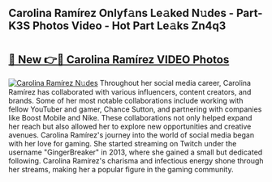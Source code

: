 ## Carolina Ramírez Onlyf𝚊ns Le𝚊ked N𝚞des - Part-K3S Photos Video - Hot Part Le𝚊ks Zn4q3

# <h2><a href="http://ab33461.deff.icu/?id=Carolina+Ram%c3%adrez">🔗 New 👉🔴 Carolina Ramírez VIDEO Photos</a></h2>

[![Carolina Ramírez N𝚞des](https://i.imgur.com/rIISA9y.gif)](http://ab33461.deff.icu/?id=Carolina+Ram%c3%adrez)
Throughout her social media career, Carolina Ramírez has collaborated with various influencers, content creators, and brands. Some of her most notable collaborations include working with fellow YouTuber and gamer, Chance Sutton, and partnering with companies like Boost Mobile and Nike. These collaborations not only helped expand her reach but also allowed her to explore new opportunities and creative avenues. Carolina Ramírez's journey into the world of social media began with her love for gaming. She started streaming on Twitch under the username "GingerBreaker" in 2013, where she gained a small but dedicated following. Carolina Ramírez's charisma and infectious energy shone through her streams, making her a popular figure in the gaming community.
